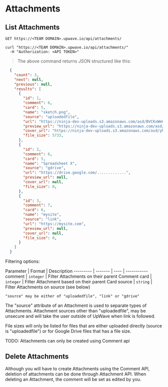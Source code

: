 # Attachments

## List Attachments

`GET https://<TEAM DOMAIN>.upwave.io/api/attachments/`

```shell
curl "https://<TEAM DOMAIN>.upwave.io/api/attachments/"
  -H "Authorization: <API TOKEN>"
```

> The above command returns JSON structured like this:

```json
  {
    "count": 3,
    "next": null,
    "previous": null,
    "results": [
      {
        "id": 1,
        "comment": 6,
        "card": 5,
        "name": "sketch.png",
        "source": "uploadedfile",
        "url": "https://ninja-dev-uploads.s3.amazonaws.com/asd/BVCKxWmCTcevo7mBy1nB_avatar_nisse.gif",
        "preview_url": "https://ninja-dev-uploads.s3.amazonaws.com/asd/md1WViRniVqCZWO8NLpQ_preview_avatar_nisse.gif",
        "cover_url": "https://ninja-dev-uploads.s3.amazonaws.com/asd/yNnwS9nvSgepQvbjJFV4_cover_avatar_nisse.gif",
        "file_size": 5733,
      },
      {
        "id": 2,
        "comment": 6,
        "card": 5,
        "name": "Spreadsheet X",
        "source": "gdrive",
        "url": "https://drive.google.com/.............",
        "preview_url": null,
        "cover_url": null,
        "file_size": 0,
      },
      {
        "id": 3,
        "comment": 7,
        "card": 6,
        "name": "mysite",
        "source": "link",
        "url": "https://mysite.com",
        "preview_url": null,
        "cover_url": null,
        "file_size": 0,
      }
    ]
  }
```

Filtering options:

Parameter | Format | Description
--------- | ------- | ---- | -----------
comment | `integer` | Filter Attachments on their parent Comment
card | `integer` | Filter Attachment based on their parent Card
source | `string` | Filter Attachments on source (see below)

`"source" may be either of "uploadedfile", "link" or "gdrive"`

<aside class="notice">The "source" attribute of an Attachment is used to separate types of Attachments. Attachment sources other than "uploadedfile", may be unsecure and will take the user outside of UpWave when link is followed.</aside>

File sizes will only be listed for files that are either uploaded directly (source is "uploadedfile") or for Google Drive files that has a file size.

<aside class="warning">TODO: Attachments can only be created using Comment api</aside>

## Delete Attachments

Although you will have to create Attachments using the Comment API, deletion of attachments can be done through Attachment API.
When deleting an Attachment, the comment will be set as edited by you.
